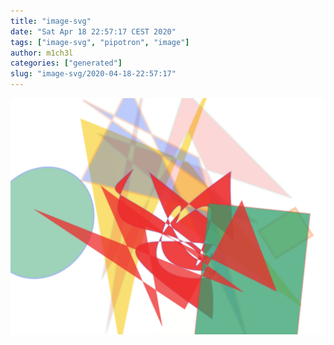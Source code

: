 ```yaml
---
title: "image-svg"
date: "Sat Apr 18 22:57:17 CEST 2020"
tags: ["image-svg", "pipotron", "image"]
author: m1ch3l
categories: ["generated"]
slug: "image-svg/2020-04-18-22:57:17"
---
```


![](image.svg)
